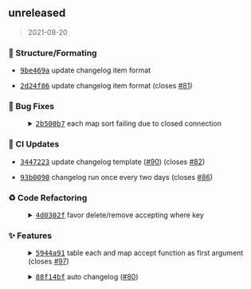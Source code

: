 
<a name="unreleased"></a>

## unreleased

> 2021-08-20

### :art: Structure/Formating

- <a href="https://github.com/tami5/sql.nvim/commit/9be469a1e3480cb0a90865de313289986f8a5044"><tt>9be469a</tt></a> update changelog item format

- <a href="https://github.com/tami5/sql.nvim/commit/2d24f865daf5ec9931ceff84a0c5e5a8da87eb39"><tt>2d24f86</tt></a> update changelog item format (closes <a href="https://github.com/tami5/sql.nvim/issues/81"> #81</a>)


### :bug: Bug Fixes

<dl><dd><details><summary><a href="https://github.com/tami5/sql.nvim/commit/2b500b77c379356d401ee2f37a1c9cf9c1e311e6"><tt>2b500b7</tt></a> each map sort failing due to closed connection</summary>

make map, sort, each, support executing sqlite queries regardless of connection status.

  - 🐛 func(row) returning nil causing error
  - 🐛 running some tbl function without checking conn

</details></dd></dl>


### :construction_worker: CI Updates

- <a href="https://github.com/tami5/sql.nvim/commit/3447223239ce2e0ab322db756ee1aa0374e20551"><tt>3447223</tt></a> update changelog template (<a href="https://github.com/tami5/sql.nvim/pull/90">#90</a>) (closes <a href="https://github.com/tami5/sql.nvim/issues/82"> #82</a>)

- <a href="https://github.com/tami5/sql.nvim/commit/93b0090674cf71d096406f1e8a42c585cb979cc5"><tt>93b0090</tt></a> changelog run once every two days (closes <a href="https://github.com/tami5/sql.nvim/issues/86"> #86</a>)


### :recycle: Code Refactoring

<dl><dd><details><summary><a href="https://github.com/tami5/sql.nvim/commit/4d0302f8ccb3ab647f3d5709d3adf4d3c8810060"><tt>4d0302f</tt></a> favor delete/remove accepting where key</summary>

No breaking changes here :)

</details></dd></dl>


### :sparkles: Features

<dl><dd><details><summary><a href="https://github.com/tami5/sql.nvim/commit/5944a91d05f34f1d36ef33a62344cfc301fc49b4"><tt>5944a91</tt></a> table each and map accept function as first argument (closes <a href="https://github.com/tami5/sql.nvim/issues/97"> #97</a>)</summary>

still compatible with query as first argument ✅  

Examples:

```lua
tbl:each(function(row) .. end) -- execute a function on all table rows
tbl:each(function(row) .. end, {...} ) -- execute a function on all table rows match the query
-- map work the same way, but return transformed table
```

</details></dd></dl>

<dl><dd><details><summary><a href="https://github.com/tami5/sql.nvim/commit/88f14bf3148c8c31c4ba17818d80eedc33cc9f12"><tt>88f14bf</tt></a> auto changelog (<a href="https://github.com/tami5/sql.nvim/pull/80">#80</a>)</summary>

Here goes nothing 🤞. Please CI don't fail me.

</details></dd></dl>


